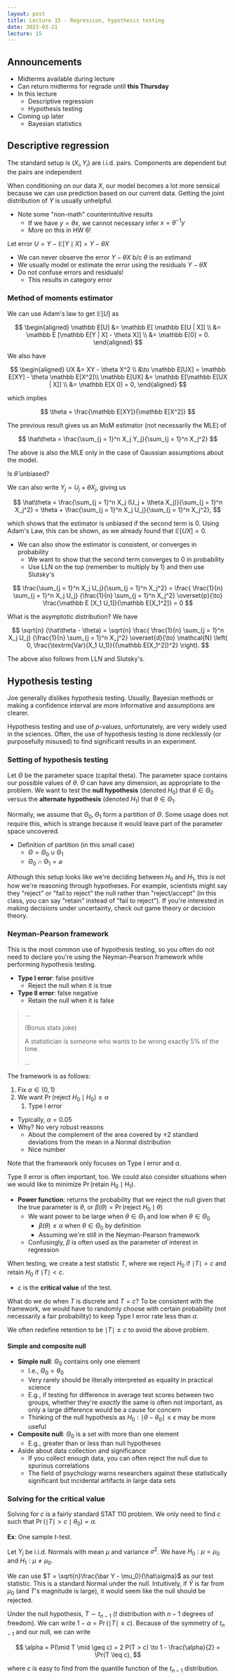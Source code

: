 ```yaml
---
layout: post
title: Lecture 15 - Regression, hypothesis testing
date: 2023-03-21
lecture: 15
---
```


## Announcements

- Midterms available during lecture
- Can return midterms for regrade until **this Thursday**
- In this lecture
	- Descriptive regression
	- Hypothesis testing
- Coming up later
	- Bayesian statistics

## Descriptive regression

The standard setup is $(X_i, Y_i)$ are i.i.d. pairs. Components are dependent but the pairs are independent

When conditioning on our data $X$, our model becomes a lot more sensical because we can use prediction based on our current data. Getting the joint distribution of $Y$ is usually unhelpful. 

- Note some "non-math" counterintuitive results
	- If we have $y = \theta x$, we cannot necessary infer $x = \theta^{-1} y$
	- More on this in HW 6!

Let error $U = Y - \mathbb{E}[Y \mid X] = Y - \theta X$

- We can never observe the error $Y - \theta X$ b/c $\theta$ is an estimand
- We usually model or estimate the error using the residuals $Y - \hat\theta X$
- Do not confuse errors and residuals!
	- This results in category error

### Method of moments estimator

We can use Adam's law to get $\mathbb{E} [U]$ as

$$
\begin{aligned}
\mathbb E[U] &= \mathbb E[ \mathbb E[U | X]] \\
&= \mathbb E [\mathbb E[Y | X] - \theta X]] \\
&= \mathbb E[0] = 0.
\end{aligned}
$$

We also have

$$
\begin{aligned}
UX &= XY - \theta X^2 \\
&\to \mathbb E[UX] = \mathbb E[XY] - \theta \mathbb E[X^2]\\
\mathbb E[UX] &= \mathbb E[\mathbb E[UX | X]] \\
&= \mathbb E[X 0] = 0,
\end{aligned}
$$

which implies

$$
\theta = 
\frac{\mathbb E[XY]}{\mathbb E[X^2]}
$$

The previous result gives us an MoM estimator (not necessarily the MLE) of

$$
\hat\theta = 
\frac{\sum_{j = 1}^n X_j Y_j}{\sum_{j = 1}^n X_j^2}
$$

The above is also the MLE only in the case of Gaussian assumptions about the model. 

Is $\hat\theta$ unbiased?

We can also write $Y_j = U_j + \theta X_j$, giving us

$$
\hat\theta = 
\frac{\sum_{j = 1}^n X_j (U_j + \theta X_j)}{\sum_{j = 1}^n X_j^2} = 
\theta + 
\frac{\sum_{j = 1}^n X_j U_j}{\sum_{j = 1}^n X_j^2},
$$

which shows that the estimator is unbiased if the second term is 0. Using Adam's Law, this can be shown, as we already found that $\mathbb E [UX] = 0$. 

- We can also show the estimator is consistent, or converges in probability
	- We want to show that the second term converges to $0$ in probability
	- Use LLN on the top (remember to multiply by 1) and then use Slutsky's 

$$
\frac{\sum_{j = 1}^n X_j U_j}{\sum_{j = 1}^n X_j^2} = 
\frac{ \frac{1}{n} \sum_{j = 1}^n X_j U_j}
{\frac{1}{n} \sum_{j = 1}^n X_j^2} 
\overset{p}{\to} 
\frac{\mathbb E [X_1 U_1]}{\mathbb E[X_1^2]} = 0
$$

What is the asymptotic distribution? We have

$$
\sqrt{n} (\hat\theta - \theta) = 
\sqrt{n} \frac{ \frac{1}{n} \sum_{j = 1}^n X_j U_j}
{\frac{1}{n} \sum_{j = 1}^n X_j^2} 
\overset{d}{\to}
\mathcal{N}
\left(
0, 
\frac{\textrm{Var}(X_1 U_1)}{(\mathbb E[X_1^2])^2}
\right).
$$

The above also follows from LLN and Slutsky's. 

## Hypothesis testing

Joe generally dislikes hypothesis testing. Usually, Bayesian methods or making a confidence interval are more informative and assumptions are clearer. 

Hypothesis testing and use of $p$-values, unfortunately, are very widely used in the sciences. Often, the use of hypothesis testing is done recklessly (or purposefully misused) to find significant results in an experiment. 

### Setting of hypothesis testing

Let $\Theta$ be the parameter space (capital theta). The parameter space contains our possible values of $\theta$. $\Theta$ can have any dimension, as appropriate to the problem. We want to test the **null hypothesis** (denoted $H_0$) that $\theta \in \Theta_0$ versus the **alternate hypothesis** (denoted $H_1$) that $\theta \in \Theta_1$. 

Normally, we assume that $\Theta_0, \Theta_1$ form a partition of $\Theta$. Some usage does not require this, which is strange because it would leave part of the parameter space uncovered. 

- Definition of partition (in this small case)
	- $\Theta = \Theta_0 \cup \Theta_1$
	- $\Theta_0 \cap \Theta_1 = \varnothing$

Although this setup looks like we're deciding between $H_0$ and $H_1$, this is not how we're reasoning through hypotheses. For example, scientists might say they "reject" or "fail to reject" the null rather than "reject/accept" (in this class, you can say "retain" instead of "fail to reject"). If you're interested in making decisions under uncertainty, check out game theory or decision theory. 

### Neyman-Pearson framework

This is the most common use of hypothesis testing, so you often do not need to declare you're using the Neyman-Pearson framework while performing hypothesis testing. 

- **Type I error**: false positive
	- Reject the null when it is true
- **Type II error**: false negative
	- Retain the null when it is false

> ...
> 
> (Bonus stats joke)
> 
> A statistician is someone who wants to be wrong exactly 5% of the time. 
> 
> ...

The framework is as follows:

1. Fix $\alpha \in (0, 1)$
2. We want $\Pr(\textrm{reject } H_0 \mid H_0) \leq \alpha$
	1. Type I error

- Typically, $\alpha = 0.05$
- Why? No very robust reasons
	- About the complement of the area covered by $\pm 2$ standard deviations from the mean in a Normal distribution
	- Nice number

Note that the framework only focuses on Type I error and $\alpha$. 

Type II error is often important, too. We could also consider situations when we would like to minimize $\Pr(\textrm{retain }H_0 \mid H_1)$. 

- **Power function**: returns the probability that we reject the null given that the true parameter is $\theta$, or $\beta(\theta) = \Pr(\textrm{reject } H_0 \mid \theta)$
	- We want power to be large when $\theta \in \Theta_1$ and low when $\theta \in \Theta_0$
		- $\beta(\theta) \leq \alpha$ when $\theta \in \Theta_0$ by definition
		- Assuming we're still in the Neyman-Pearson framework
	- Confusingly, $\beta$ is often used as the parameter of interest in regression

When testing, we create a test statistic $T$, where we reject $H_0$ if $\mid T \mid > c$ and retain $H_0$ if $\mid T \mid < c$. 

- $c$ is the **critical value** of the test.

What do we do when $T$ is discrete and $T = c$? To be consistent with the framework, we would have to randomly choose with certain probability (not necessarily a fair probability) to keep Type I error rate less than $\alpha$. 

We often redefine retention to be $\mid T \mid \leq c$ to avoid the above problem. 

#### Simple and composite null

- **Simple null**: $\Theta_0$ contains only one element
	- I.e., $\Theta_0 = \theta_0$
	- Very rarely should be literally interpreted as equality in practical science
	- E.g., if testing for difference in average test scores between two groups, whether they're *exactly* the same is often not important, as only a large difference would be a cause for concern
	- Thinking of the null hypothesis as $H_0: \mid \theta - \theta_0 \mid \leq \epsilon$ may be more useful
- **Composite null**: $\Theta_0$ is a set with more than one element
	- E.g., greater than or less than null hypotheses
- Aside about data collection and significance
	- If you collect enough data, you can often reject the null due to spurious correlations
	- The field of psychology warns researchers against these statistically significant but incidental artifacts in large data sets

### Solving for the critical value

Solving for $c$ is a fairly standard STAT 110 problem. We only need to find $c$ such that $\Pr(\mid T \mid > c \mid \theta_0) = \alpha$. 

**Ex**: One sample $t$-test. 

Let $Y_j$ be i.i.d. Normals with mean $\mu$ and variance $\sigma^2$. We have $H_0: \mu = \mu_0$ and $H_1: \mu \neq \mu_0$. 

We can use $T = \sqrt{n}\frac{\bar Y - \mu_0}{\hat\sigma}$ as our test statistic. This is a standard Normal under the null. Intuitively, if $\bar Y$ is far from $\mu_0$ (and $T$'s magnitude is large), it would seem like the null should be rejected. 

Under the null hypothesis, $T \sim t_{n - 1}$ ($t$ distribution with $n - 1$ degrees of freedom). We can write $1 - \alpha = \Pr(\mid T \mid \leq c)$. Because of the symmetry of $t_{n - 1}$ and our null, we can write 

$$
\alpha = P(\mid T \mid \geq c) = 2 P(T > c) \to 1 - \frac{\alpha}{2} = \Pr(T \leq c),
$$

where $c$ is easy to find from the quantile function of the $t_{n - 1}$ distribution. 